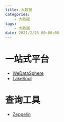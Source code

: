 ```yaml
---
title: 大数据
categories: 
    - 大数据
tags:
    - 大数据
date: 2021/2/23 00:00:00
---
```


# 一站式平台

- [WeDataSphere](https://github.com/WeBankFinTech/WeDataSphere)
- [LakeSoul](https://github.com/lakesoul-io/LakeSoul)

# 查询工具
- [Zeppelin](https://zeppelin.apache.org/)